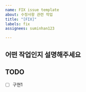 ```yaml
---
name: FIX issue template
about: 수정사항 관련 작업
title: "[FIX]"
labels: fix
assignees: suminhan123

---
```


## 어떤 작업인지 설명해주세요

## TODO
- [ ] 구현1
